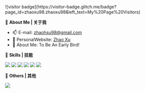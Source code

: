 <!--<a href="#">
  <img align="right" src="https://github-readme-stats.vercel.app/api?username=zhaoxu98&show_icons=true" /> -->
</a>
![visitor badge](https://visitor-badge.glitch.me/badge?page_id=zhaoxu98.zhaoxu98&left_text=My%20Page%20Visitors)

:tangerine: **About Me | 关于我**

- :mailbox: E-mail: zhaohsu98@gmail.com
- :custard: PersonalWebsite: [Zhao Xu](https://xzbill.top/zhaoxu)
- :seedling: About Me: To Be An Early Bird!

:tea: **Skills | 技能**

![](https://img.shields.io/badge/-Python-3b77a7?style=flat-square&logo=Python&logoColor=fff)
![](https://img.shields.io/badge/-PyTorch-ee4c2c?style=flat-square&logo=pytorch&logoColor=fff)
![](https://img.shields.io/badge/-PostgreSQL-336791?style=flat-square&logo=postgresql&logoColor=fff)
![](https://img.shields.io/badge/-pandas-339933?style=flat-square&logo=pandas&logoColor=fff)
![](https://img.shields.io/badge/-Docker-2496ED?style=flat-square&logo=Docker&logoColor=fff)
![](https://img.shields.io/badge/-Linux-000000?style=flat-square&logo=Linux&logoColor=fff)

:ice_cream: **Others | 其他**

<img src="https://github-readme-stats-zhaoxu98.vercel.app/api/top-langs/?username=zhaoxu98&layout=compact" />
